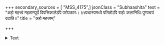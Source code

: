 +++
secondary_sources = [ "MSS_4175",]
jsonClass = "Subhaashita"
text = "अहो महत्त्वं महतामपूर्वं विपत्तिकालेऽपि परोपकारः।  \nयथास्यमध्ये पतितोऽपि राहोः कलानिधिः पुण्यचयं ददाति॥"
title = "अहो महत्त्वम्"

+++

<details><summary>Text</summary>

अहो महत्त्वं महतामपूर्वं विपत्तिकालेऽपि परोपकारः।  
यथास्यमध्ये पतितोऽपि राहोः कलानिधिः पुण्यचयं ददाति॥
</details>
